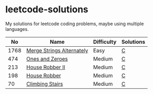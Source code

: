 # leetcode-solutions
My solutions for leetcode coding problems, maybe using multiple languages.

| No | Name | Difficulty | Solutions |
| -- | -- | -- | -- |
| 1768 | [Merge Strings Alternately](https://leetcode.cn/problems/Merge-Strings-Alternately) | Easy | [C](./algrithoms/Merge%20Strings%20Alternately/Merge%20Strings%20Alternately.c) |
| 474 | [Ones and Zeroes](https://leetcode.cn/problems/Ones-and-Zeroes) | Medium | [C](./algrithoms/Ones%20and%20Zeroes/Ones%20and%20Zeroes.c) |
| 213 | [House Robber II](https://leetcode.cn/problems/House-Robber-II) | Medium | [C](./algrithoms/House%20Robber%20II/House%20Robber%20II.c) |
| 198 | [House Robber](https://leetcode.cn/problems/House-Robber) | Medium | [C](./algrithoms/House%20Robber/House%20Robber.c) |
| 70 | [Climbing Stairs](https://leetcode.cn/problems/Climbing-Stairs) | Medium | [C](./algrithoms/Climbing%20Stairs/Climbing%20Stairs.c) |

